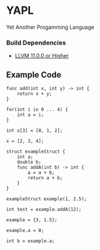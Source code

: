 # YAPL

Yet Another Progamming Language

### Build Dependencies

* [LLVM 11.0.0 or Higher](https://github.com/llvm/llvm-project)

## Example Code
```
func add(int x, int y) -> int {
    return x + y;
}

for(int i in 0 ... 4) {
    int a = i;
}

int x[3] = [0, 1, 2];

x = [2, 3, 4];

struct exampleStruct {
    int a;
    double b;
    func addA(int b) -> int {
        a = a + b;
        return a + b;
    }
}

exampleStruct example(1, 2.5);

int test = example.addA(12);

example = {3, 1.5};

example.a = 8;

int b = example.a;
```
